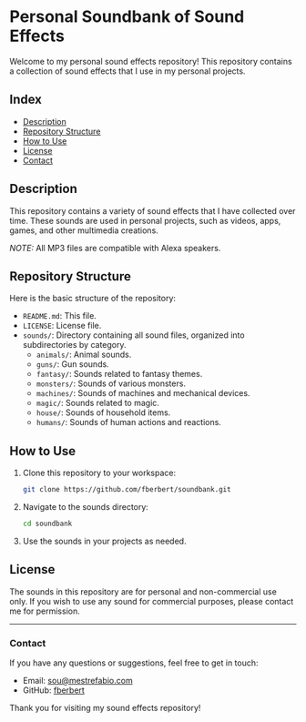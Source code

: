 # Personal Soundbank of Sound Effects

Welcome to my personal sound effects repository! This repository contains a collection of sound effects that I use in my personal projects.

## Index

- [Description](#description)
- [Repository Structure](#repository-structure)
- [How to Use](#how-to-use)
- [License](#license)
- [Contact](#contact)

## Description

This repository contains a variety of sound effects that I have collected over time. These sounds are used in personal projects, such as videos, apps, games, and other multimedia creations.

*NOTE:* All MP3 files are compatible with Alexa speakers.

## Repository Structure

Here is the basic structure of the repository:

- `README.md`: This file.
- `LICENSE`: License file.
- `sounds/`: Directory containing all sound files, organized into subdirectories by category.
  - `animals/`: Animal sounds.
  - `guns/`: Gun sounds.
  - `fantasy/`: Sounds related to fantasy themes.
  - `monsters/`: Sounds of various monsters.
  - `machines/`: Sounds of machines and mechanical devices.
  - `magic/`: Sounds related to magic.
  - `house/`: Sounds of household items.
  - `humans/`: Sounds of human actions and reactions.

## How to Use

1. Clone this repository to your workspace:

    ```sh
    git clone https://github.com/fberbert/soundbank.git
    ```

2. Navigate to the sounds directory:

    ```sh
    cd soundbank 
    ```

3. Use the sounds in your projects as needed.

## License

The sounds in this repository are for personal and non-commercial use only. If you wish to use any sound for commercial purposes, please contact me for permission.

---

### Contact

If you have any questions or suggestions, feel free to get in touch:

- Email: [sou@mestrefabio.com](mailto:sou@mestrefabio.com)
- GitHub: [fberbert](https://github.com/fberbert)

Thank you for visiting my sound effects repository!

